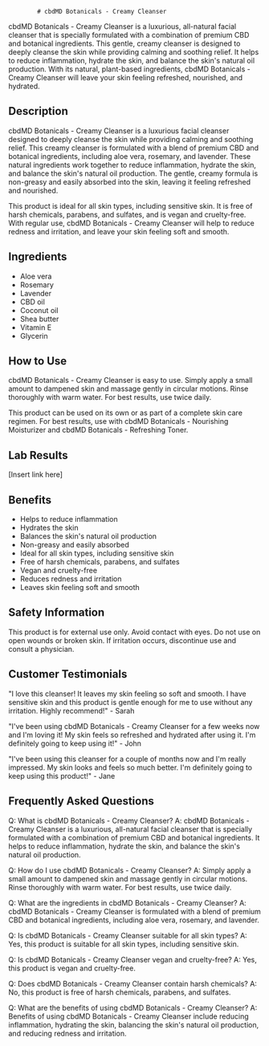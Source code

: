 
            # cbdMD Botanicals - Creamy Cleanser

cbdMD Botanicals - Creamy Cleanser is a luxurious, all-natural facial cleanser that is specially formulated with a combination of premium CBD and botanical ingredients. This gentle, creamy cleanser is designed to deeply cleanse the skin while providing calming and soothing relief. It helps to reduce inflammation, hydrate the skin, and balance the skin's natural oil production. With its natural, plant-based ingredients, cbdMD Botanicals - Creamy Cleanser will leave your skin feeling refreshed, nourished, and hydrated.

## Description

cbdMD Botanicals - Creamy Cleanser is a luxurious facial cleanser designed to deeply cleanse the skin while providing calming and soothing relief. This creamy cleanser is formulated with a blend of premium CBD and botanical ingredients, including aloe vera, rosemary, and lavender. These natural ingredients work together to reduce inflammation, hydrate the skin, and balance the skin's natural oil production. The gentle, creamy formula is non-greasy and easily absorbed into the skin, leaving it feeling refreshed and nourished.

This product is ideal for all skin types, including sensitive skin. It is free of harsh chemicals, parabens, and sulfates, and is vegan and cruelty-free. With regular use, cbdMD Botanicals - Creamy Cleanser will help to reduce redness and irritation, and leave your skin feeling soft and smooth.

## Ingredients

- Aloe vera
- Rosemary
- Lavender
- CBD oil
- Coconut oil
- Shea butter
- Vitamin E
- Glycerin

## How to Use

cbdMD Botanicals - Creamy Cleanser is easy to use. Simply apply a small amount to dampened skin and massage gently in circular motions. Rinse thoroughly with warm water. For best results, use twice daily.

This product can be used on its own or as part of a complete skin care regimen. For best results, use with cbdMD Botanicals - Nourishing Moisturizer and cbdMD Botanicals - Refreshing Toner.

## Lab Results

[Insert link here]

## Benefits

- Helps to reduce inflammation
- Hydrates the skin 
- Balances the skin's natural oil production
- Non-greasy and easily absorbed
- Ideal for all skin types, including sensitive skin
- Free of harsh chemicals, parabens, and sulfates
- Vegan and cruelty-free
- Reduces redness and irritation
- Leaves skin feeling soft and smooth

## Safety Information

This product is for external use only. Avoid contact with eyes. Do not use on open wounds or broken skin. If irritation occurs, discontinue use and consult a physician.

## Customer Testimonials

"I love this cleanser! It leaves my skin feeling so soft and smooth. I have sensitive skin and this product is gentle enough for me to use without any irritation. Highly recommend!" - Sarah 

"I've been using cbdMD Botanicals - Creamy Cleanser for a few weeks now and I'm loving it! My skin feels so refreshed and hydrated after using it. I'm definitely going to keep using it!" - John 

"I've been using this cleanser for a couple of months now and I'm really impressed. My skin looks and feels so much better. I'm definitely going to keep using this product!" - Jane

## Frequently Asked Questions

Q: What is cbdMD Botanicals - Creamy Cleanser?
A: cbdMD Botanicals - Creamy Cleanser is a luxurious, all-natural facial cleanser that is specially formulated with a combination of premium CBD and botanical ingredients. It helps to reduce inflammation, hydrate the skin, and balance the skin's natural oil production.

Q: How do I use cbdMD Botanicals - Creamy Cleanser?
A: Simply apply a small amount to dampened skin and massage gently in circular motions. Rinse thoroughly with warm water. For best results, use twice daily.

Q: What are the ingredients in cbdMD Botanicals - Creamy Cleanser?
A: cbdMD Botanicals - Creamy Cleanser is formulated with a blend of premium CBD and botanical ingredients, including aloe vera, rosemary, and lavender.

Q: Is cbdMD Botanicals - Creamy Cleanser suitable for all skin types?
A: Yes, this product is suitable for all skin types, including sensitive skin.

Q: Is cbdMD Botanicals - Creamy Cleanser vegan and cruelty-free?
A: Yes, this product is vegan and cruelty-free.

Q: Does cbdMD Botanicals - Creamy Cleanser contain harsh chemicals?
A: No, this product is free of harsh chemicals, parabens, and sulfates.

Q: What are the benefits of using cbdMD Botanicals - Creamy Cleanser?
A: Benefits of using cbdMD Botanicals - Creamy Cleanser include reducing inflammation, hydrating the skin, balancing the skin's natural oil production, and reducing redness and irritation.